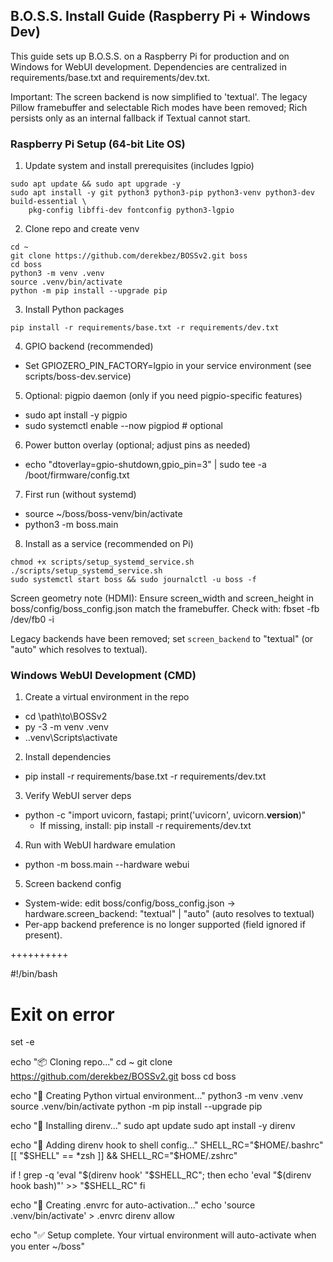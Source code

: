 ## B.O.S.S. Install Guide (Raspberry Pi + Windows Dev)

This guide sets up B.O.S.S. on a Raspberry Pi for production and on Windows for WebUI development. Dependencies are centralized in requirements/base.txt and requirements/dev.txt.

Important: The screen backend is now simplified to 'textual'. The legacy Pillow framebuffer and selectable Rich modes have been removed; Rich persists only as an internal fallback if Textual cannot start.

### Raspberry Pi Setup (64-bit Lite OS)

1) Update system and install prerequisites (includes lgpio)
```
sudo apt update && sudo apt upgrade -y
sudo apt install -y git python3 python3-pip python3-venv python3-dev build-essential \
	pkg-config libffi-dev fontconfig python3-lgpio
```



2) Clone repo and create venv
```
cd ~
git clone https://github.com/derekbez/BOSSv2.git boss
cd boss
python3 -m venv .venv
source .venv/bin/activate
python -m pip install --upgrade pip
```

3) Install Python packages
```
pip install -r requirements/base.txt -r requirements/dev.txt
```

4) GPIO backend (recommended)
- Set GPIOZERO_PIN_FACTORY=lgpio in your service environment (see scripts/boss-dev.service)

5) Optional: pigpio daemon (only if you need pigpio-specific features)
- sudo apt install -y pigpio
- sudo systemctl enable --now pigpiod  # optional

6) Power button overlay (optional; adjust pins as needed)
- echo "dtoverlay=gpio-shutdown,gpio_pin=3" | sudo tee -a /boot/firmware/config.txt

7) First run (without systemd)
- source ~/boss/boss-venv/bin/activate
- python3 -m boss.main

8) Install as a service (recommended on Pi)
```
chmod +x scripts/setup_systemd_service.sh
./scripts/setup_systemd_service.sh
sudo systemctl start boss && sudo journalctl -u boss -f
```

Screen geometry note (HDMI): Ensure screen_width and screen_height in boss/config/boss_config.json match the framebuffer. Check with: fbset -fb /dev/fb0 -i

Legacy backends have been removed; set `screen_backend` to "textual" (or "auto" which resolves to textual).

### Windows WebUI Development (CMD)

1) Create a virtual environment in the repo
- cd \path\to\BOSSv2
- py -3 -m venv .venv
- .\.venv\Scripts\activate

2) Install dependencies
- pip install -r requirements/base.txt -r requirements/dev.txt

3) Verify WebUI server deps
- python -c "import uvicorn, fastapi; print('uvicorn', uvicorn.__version__)"
	- If missing, install: pip install -r requirements/dev.txt

4) Run with WebUI hardware emulation
- python -m boss.main --hardware webui

5) Screen backend config
- System-wide: edit boss/config/boss_config.json → hardware.screen_backend: "textual" | "auto" (auto resolves to textual)
- Per-app backend preference is no longer supported (field ignored if present).

++++++++++

#!/bin/bash

# Exit on error
set -e

echo "📦 Cloning repo..."
cd ~
git clone https://github.com/derekbez/BOSSv2.git boss
cd boss

echo "🐍 Creating Python virtual environment..."
python3 -m venv .venv
source .venv/bin/activate
python -m pip install --upgrade pip

echo "🔧 Installing direnv..."
sudo apt update
sudo apt install -y direnv

echo "🔗 Adding direnv hook to shell config..."
SHELL_RC="$HOME/.bashrc"
[[ "$SHELL" == *zsh ]] && SHELL_RC="$HOME/.zshrc"

if ! grep -q 'eval "$(direnv hook' "$SHELL_RC"; then
    echo 'eval "$(direnv hook bash)"' >> "$SHELL_RC"
fi

echo "📝 Creating .envrc for auto-activation..."
echo 'source .venv/bin/activate' > .envrc
direnv allow

echo "✅ Setup complete. Your virtual environment will auto-activate when you enter ~/boss"





